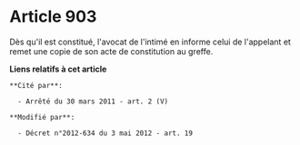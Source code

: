 # Article 903

Dès qu'il est constitué, l'avocat de l'intimé en informe celui de l'appelant et remet une copie de son acte de constitution
au greffe.

**Liens relatifs à cet article**

	**Cité par**:

	  - Arrêté du 30 mars 2011 - art. 2 (V)

	**Modifié par**:

	  - Décret n°2012-634 du 3 mai 2012 - art. 19
